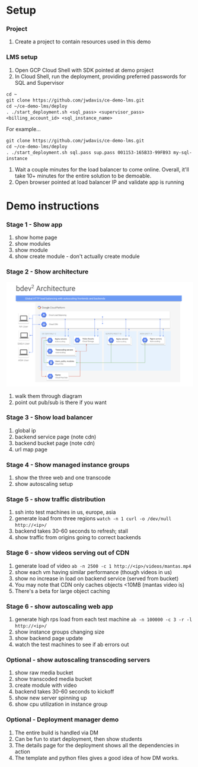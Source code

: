 # Setup

### Project
1. Create a project to contain resources used in this demo

### LMS setup
1. Open GCP Cloud Shell with SDK pointed at demo project
1. In Cloud Shell, run the deployment, providing preferred passwords for SQL and Supervisor
```
cd ~
git clone https://github.com/jwdavis/ce-demo-lms.git
cd ~/ce-demo-lms/deploy
. ./start_deployment.sh <sql_pass> <supervisor_pass> <billing_account_id> <sql_instance_name>
```
For example...
```
git clone https://github.com/jwdavis/ce-demo-lms.git
cd ~/ce-demo-lms/deploy
. ./start_deployment.sh sql.pass sup.pass 001153-165B33-99FB93 my-sql-instance
```
1. Wait a couple minutes for the load balancer to come online. Overall, it'll take 10+ minutes for the entire solution to be demoable.
1. Open browser pointed at load balancer IP and validate app is running

# Demo instructions

### Stage 1 - Show app
1. show home page
1. show modules
1. show module
1. show create module - don't actually create module

### Stage 2 - Show architecture
![Architecture diagram](./arch.png)
1. walk them through diagram
1. point out pub/sub is there if you want

### Stage 3 - Show load balancer
1. global ip
1. backend service page (note cdn)
1. backend bucket page (note cdn)
1. url map page

### Stage 4 - Show managed instance groups
1. show the three web and one transcode
1. show autoscaling setup

### Stage 5 - show traffic distribution
1. ssh into test machines in us, europe, asia
1. generate load from three regions
```watch -n 1 curl -o /dev/null http://<ip>/```
1. backend takes 30-60 seconds to refresh; stall
1. show traffic from origins going to correct backends

### Stage 6 - show videos serving out of CDN
1. generate load of video
```ab -n 2500 -c 1 http://<ip>/videos/mantas.mp4```
1. show each vm having similar performance (though videos in us)
1. show no increase in load on backend service (served from bucket)
1. You may note that CDN only caches objects <10MB (mantas video is)
1. There's a beta for large object caching

### Stage 6 - show autoscaling web app
1. generate high rps load from each test machine
```ab -n 100000 -c 3 -r -l http://<ip>/```
1. show instance groups changing size
1. show backend page update
1. watch the test machines to see if ab errors out

### Optional - show autoscaling transcoding servers
1. show raw media bucket
1. show transcoded media bucket
1. create module with video
1. backend takes 30-60 seconds to kickoff
1. show new server spinning up
1. show cpu utilization in instance group

### Optional - Deployment manager demo
1. The entire build is handled via DM
1. Can be fun to start deployment, then show students
1. The details page for the deployment shows all the dependencies in action
1. The template and python files gives a good idea of how DM works.

